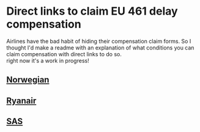 # Direct links to claim EU 461 delay compensation

Airlines have the bad habit of hiding their compensation claim forms. So I thought I'd make a readme with an explanation of what conditions you can claim compensation with direct links to do so. 
<br>
right now it's a work in progress!


## [Norwegian](https://www.norwegian.com/en/ipr/refund#/expenseclaim?rcategory=DELAY)

## [Ryanair](https://eu261expenseclaim.ryanair.com)

## [SAS](https://www.care.flysas.com/selfservice/feedbackform/Sections/EU261Steps)

